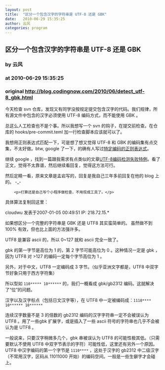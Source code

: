 ```yaml
---
layout: post
title:  "区分一个包含汉字的字符串是 UTF-8 还是 GBK"
date:   2010-06-29 15:35:25
author: 云风
categories: program
---
```


## 区分一个包含汉字的字符串是 UTF-8 还是 GBK
### by 云风
### at 2010-06-29 15:35:25
### original <http://blog.codingnow.com/2010/06/detect_utf-8_gbk.html>

<p>今天检查 svn 仓库，发现又有同学没按规定提交包含汉字的代码。我们规律，所有源文件中包含的汉字必须使用 UTF-8 编码方式，而不能使用 GBK 。</p>

<p>总这么人工检查也不是个事。所以我想写一个 svn 的钩子，在提交前检查。在仓库的 hooks/pre-commit.teml 加一行检查脚本应该就可以了。</p>

<p>我想用正则表达式匹配一下，可是想了想又觉得 UTF-8 和 GBK 的编码集有点交集，不太好做。btw, google 了一下，的确有人写过<a href="http://www.dnbcw.com/biancheng/php/hzko119744.html">特定编码的正则表达式</a>。</p>

<p>继续 google ，找到一篇跟我需求有点类似的文章<a href="http://www.kuqin.com/language/20071201/2740.html">UTF-8编码检测失败特例</a>。看了正文，觉得不太靠谱，然后继续看回复，觉得这方法可行。</p>

<p>然后定睛一看，原来文章是孟岩写的，回复是我自己三年多前回复在他的 blog 上的。 -_-</p>

        <p>打算还是自己写个小程序做检查，不用现成工具了。</p>

<p>具体算法复制回这里：</p>

<p>cloudwu 发表于2007-01-05 00:49:51  IP: 218.72.15.*</p>

<p>如果想区分一个完整的字符串是 GBK 还是 UTF8 其实蛮简单的。
虽然做不到 100% 有效，但也比上面的方法强许多。</p>

<p>UTF8 是兼容 ascii 的，所以 0~127 就和 ascii 完全一致了。</p>

<p>gbk 的第一字节是高位为 1 的，第 2 字节可能高位为 0 。这种情况一定是 gbk ，因为 UTF8 对 &gt;127 的编码一定每个字节高位为 1 。</p>

<p>另外，对于中文，UTF8 一定编码成 3 字节。（似乎亚洲文字都是，UTF8 中双字节好象只用于西方字符集）</p>

<p>所以型如 <code>110***** 10******</code> 的，我们一概看成 gbk/gb2312 编码。这就解决了“位”的问题。</p>

<p>汉字以及汉字标点（包括日文汉字等），在 UTF8 中一定被编码成：<code>1110**** 10****** 10******</code></p>

<p>连续汉字数量不是 3 的倍数的 gb2312 编码的汉字字符串一定不会被误认为 UTF8 。用了一些gbk 扩展字，或是插入了一些 ascii 符号的字符串也几乎不会被认为是 UTF8 。</p>

<p>一般说来，只要汉字稍微多几个，gbk 串被误认为 UTF8 的可能性极其低。（只需要默认不使用 UTF8 中双字节表示的字符）可能性低，这里还有另外一个原因。UTF8 中汉字编码的第一个字节是 <code>1110****</code>
，这处于汉字的 gb2312 中二级汉字（不常用汉字，区码从 11011000 开始）的编码空间。一般是一些生僻字才会碰上。</p>